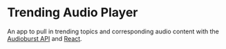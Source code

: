 # Trending Audio Player

An app to pull in trending topics and corresponding audio content with the [Audioburst API](https://developers.audioburst.com/) and [React](https://reactjs.org/).
